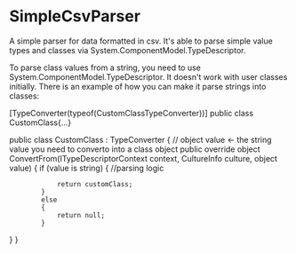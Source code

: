 # SimpleCsvParser
A simple parser for data formatted in csv. It's able to parse simple value types and classes via System.ComponentModel.TypeDescriptor.

To parse class values from a string, you need to use System.ComponentModel.TypeDescriptor. It doesn't work with user classes initially. There is an example of how you can make it parse strings into classes:

[TypeConverter(typeof(CustomClassTypeConverter))]
public class CustomClass{...}

public class CustomClass : TypeConverter
{
  // object value <- the string value you need to converto into a class object
  public override object ConvertFrom(ITypeDescriptorContext context, CultureInfo culture, object value)
  {
      if (value is string)
			{
        //parsing logic 

				return customClass;
			}
			else
			{
				return null;
			}
  }
}
